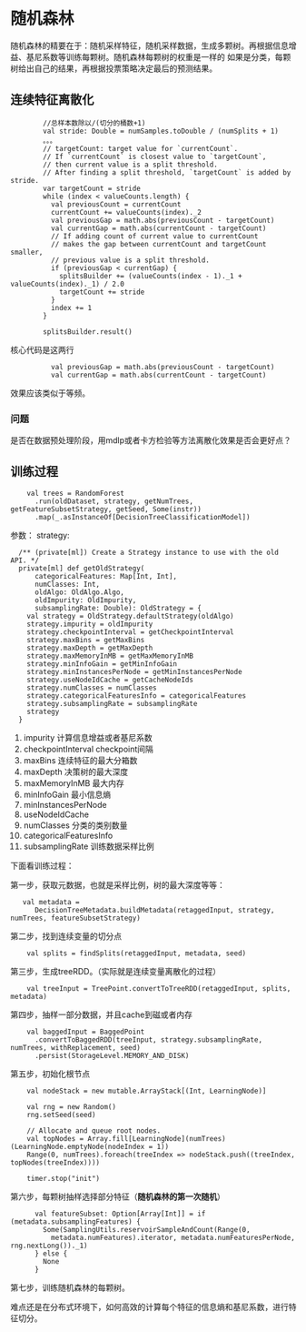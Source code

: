 # 随机森林
随机森林的精要在于：随机采样特征，随机采样数据，生成多颗树。再根据信息增益、基尼系数等训练每颗树。随机森林每颗树的权重是一样的
如果是分类，每颗树给出自己的结果，再根据投票策略决定最后的预测结果。

## 连续特征离散化
```
        //总样本数除以/(切分的桶数+1)
        val stride: Double = numSamples.toDouble / (numSplits + 1)
        。。。
        // targetCount: target value for `currentCount`.
        // If `currentCount` is closest value to `targetCount`,
        // then current value is a split threshold.
        // After finding a split threshold, `targetCount` is added by stride.
        var targetCount = stride
        while (index < valueCounts.length) {
          val previousCount = currentCount
          currentCount += valueCounts(index)._2
          val previousGap = math.abs(previousCount - targetCount)
          val currentGap = math.abs(currentCount - targetCount)
          // If adding count of current value to currentCount
          // makes the gap between currentCount and targetCount smaller,
          // previous value is a split threshold.
          if (previousGap < currentGap) {
            splitsBuilder += (valueCounts(index - 1)._1 + valueCounts(index)._1) / 2.0
            targetCount += stride
          }
          index += 1
        }

        splitsBuilder.result()

```

核心代码是这两行
```
          val previousGap = math.abs(previousCount - targetCount)
          val currentGap = math.abs(currentCount - targetCount)
```

效果应该类似于等频。

### 问题
是否在数据预处理阶段，用mdlp或者卡方检验等方法离散化效果是否会更好点？

## 训练过程

```
    val trees = RandomForest
      .run(oldDataset, strategy, getNumTrees, getFeatureSubsetStrategy, getSeed, Some(instr))
      .map(_.asInstanceOf[DecisionTreeClassificationModel])
```

参数：
strategy:
```
  /** (private[ml]) Create a Strategy instance to use with the old API. */
  private[ml] def getOldStrategy(
      categoricalFeatures: Map[Int, Int],
      numClasses: Int,
      oldAlgo: OldAlgo.Algo,
      oldImpurity: OldImpurity,
      subsamplingRate: Double): OldStrategy = {
    val strategy = OldStrategy.defaultStrategy(oldAlgo)
    strategy.impurity = oldImpurity
    strategy.checkpointInterval = getCheckpointInterval
    strategy.maxBins = getMaxBins
    strategy.maxDepth = getMaxDepth
    strategy.maxMemoryInMB = getMaxMemoryInMB
    strategy.minInfoGain = getMinInfoGain
    strategy.minInstancesPerNode = getMinInstancesPerNode
    strategy.useNodeIdCache = getCacheNodeIds
    strategy.numClasses = numClasses
    strategy.categoricalFeaturesInfo = categoricalFeatures
    strategy.subsamplingRate = subsamplingRate
    strategy
  }
```

1. impurity 计算信息增益或者基尼系数
2. checkpointInterval checkpoint间隔
3. maxBins 连续特征的最大分箱数
4. maxDepth 决策树的最大深度
5. maxMemoryInMB 最大内存
6. minInfoGain 最小信息熵
7. minInstancesPerNode
8. useNodeIdCache
9. numClasses 分类的类别数量
10. categoricalFeaturesInfo
11. subsamplingRate 训练数据采样比例

下面看训练过程：

第一步，获取元数据，也就是采样比例，树的最大深度等等：
```
   val metadata =
      DecisionTreeMetadata.buildMetadata(retaggedInput, strategy, numTrees, featureSubsetStrategy)
```

第二步，找到连续变量的切分点

```
    val splits = findSplits(retaggedInput, metadata, seed)

```

第三步，生成treeRDD。（实际就是连续变量离散化的过程）
```
    val treeInput = TreePoint.convertToTreeRDD(retaggedInput, splits, metadata)

```

第四步，抽样一部分数据，并且cache到磁或者内存
```
    val baggedInput = BaggedPoint
      .convertToBaggedRDD(treeInput, strategy.subsamplingRate, numTrees, withReplacement, seed)
      .persist(StorageLevel.MEMORY_AND_DISK)
```

第五步，初始化根节点
```
    val nodeStack = new mutable.ArrayStack[(Int, LearningNode)]

    val rng = new Random()
    rng.setSeed(seed)

    // Allocate and queue root nodes.
    val topNodes = Array.fill[LearningNode](numTrees)(LearningNode.emptyNode(nodeIndex = 1))
    Range(0, numTrees).foreach(treeIndex => nodeStack.push((treeIndex, topNodes(treeIndex))))

    timer.stop("init")
```

第六步，每颗树抽样选择部分特征（**随机森林的第一次随机**）
```
      val featureSubset: Option[Array[Int]] = if (metadata.subsamplingFeatures) {
        Some(SamplingUtils.reservoirSampleAndCount(Range(0,
          metadata.numFeatures).iterator, metadata.numFeaturesPerNode, rng.nextLong())._1)
      } else {
        None
      }
```

第七步，训练随机森林的每颗树。

难点还是在分布式环境下，如何高效的计算每个特征的信息熵和基尼系数，进行特征切分。




